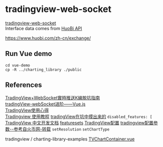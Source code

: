 # tradingview-web-socket

[tradingview-web-socket](https://github.com/472647301/tradingview-web-socket)  
Interface data comes from [HuoBi API](https://huobiapi.github.io/docs/spot/v1/cn/#185368440e)

https://www.huobi.com/zh-cn/exchange/

## Run Vue demo

`cd vue-demo`  
`cp -R ../charting_library ./public`

## References

[TradingView+WebSocket實時推送K線脫坑指南](https://codertw.com/程式語言/734945/)  
[tradingView-webSocket进阶——Vue.js](https://segmentfault.com/a/1190000017011968)  
[TradingView使用心得](https://juejin.cn/post/6911126769420468238)  
[Tradingview 使用教程](https://blog.csdn.net/weixin_42335036/article/details/114266295)
[tradingView在坑中摸出来的](https://blog.csdn.net/z657797068/article/details/100124710) `disabled_features: [`
[TradingView 中文开发文档](https://zlq4863947.gitbook.io/tradingview/) [featuresets](https://zlq4863947.gitbook.io/tradingview/4-tu-biao-ding-zhi/featuresets)
[TradingView配置](https://cloud.tencent.com/developer/article/1405723)
[tradingview配置参数--参考自火币网-转载](https://www.jianshu.com/p/8d2fc260f5d5) `setResolution` `setChartType`

tradingview / charting-library-examples [TVChartContainer.vue](https://github.com/tradingview/charting-library-examples/blob/master/vuejs/src/components/TVChartContainer.vue)